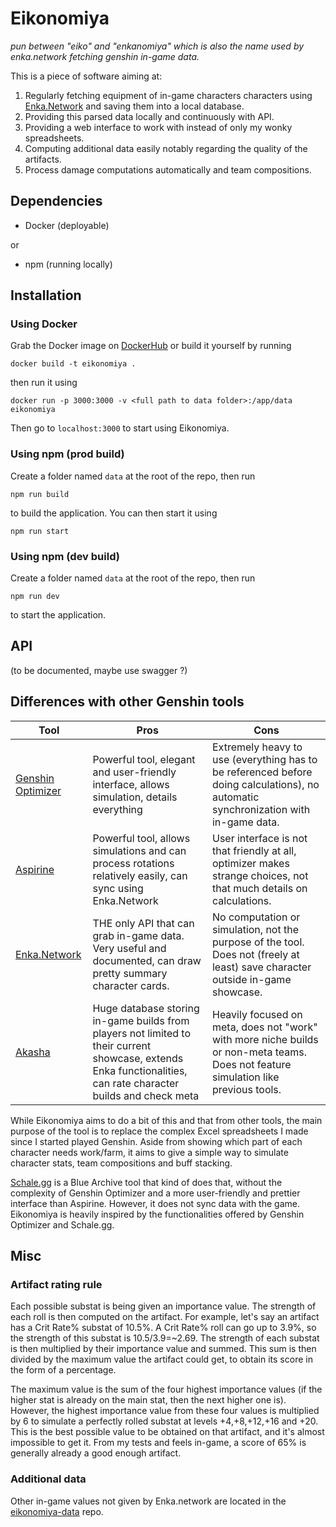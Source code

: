 # Eikonomiya

*pun between "eiko" and "enkanomiya" which is also the name used by enka.network fetching genshin in-game data.*

This is a piece of software aiming at:
1. Regularly fetching equipment of in-game characters characters using [Enka.Network](https://enka.network/) and saving them into a local database.
2. Providing this parsed data locally and continuously with API.
3. Providing a web interface to work with instead of only my wonky spreadsheets.
4. Computing additional data easily notably regarding the quality of the artifacts.
5. Process damage computations automatically and team compositions.

## Dependencies
- Docker (deployable)

or

- npm (running locally)

## Installation
### Using Docker
Grab the Docker image on [DockerHub](https://hub.docker.com/repository/docker/eikofee/eikonomiya/) or build it yourself by running
```
docker build -t eikonomiya .
```
then run it using
```
docker run -p 3000:3000 -v <full path to data folder>:/app/data eikonomiya
```
Then go to `localhost:3000` to start using Eikonomiya.

### Using npm (prod build)
Create a folder named `data` at the root of the repo, then run
```
npm run build
```
to build the application. You can then start it using
```
npm run start
```

### Using npm (dev build)
Create a folder named `data` at the root of the repo, then run
```
npm run dev
```
to start the application.

## API
(to be documented, maybe use swagger ?)

## Differences with other Genshin tools
|Tool|Pros|Cons|
|----|----|----|
| [Genshin Optimizer](https://frzyc.github.io/genshin-optimizer) | Powerful tool, elegant and user-friendly interface, allows simulation, details everything | Extremely heavy to use (everything has to be referenced before doing calculations), no automatic synchronization with in-game data. |
| [Aspirine](https://genshin.aspirine.su/) | Powerful tool, allows simulations and can process rotations relatively easily, can sync using Enka.Network | User interface is not that friendly at all, optimizer makes strange choices, not that much details on calculations.
| [Enka.Network](https://enka.network/) | THE only API that can grab in-game data. Very useful and documented, can draw pretty summary character cards. | No computation or simulation, not the purpose of the tool. Does not (freely at least) save character outside in-game showcase. |
| [Akasha](https://akasha.cv/) | Huge database storing in-game builds from players not limited to their current showcase, extends Enka functionalities, can rate character builds and check meta | Heavily focused on meta, does not "work" with more niche builds or non-meta teams. Does not feature simulation like previous tools. |

While Eikonomiya aims to do a bit of this and that from other tools, the main purpose of the tool is to replace the complex Excel spreadsheets I made since I started played Genshin. Aside from showing which part of each character needs work/farm, it aims to give a simple way to simulate character stats, team compositions and buff stacking.

[Schale.gg](https://schale.gg/) is a Blue Archive tool that kind of does that, without the complexity of Genshin Optimizer and a more user-friendly and prettier interface than Aspirine. However, it does not sync data with the game.
Eikonomiya is heavily inspired by the functionalities offered by Genshin Optimizer and Schale.gg.

## Misc
### Artifact rating rule
Each possible substat is being given an importance value.
The strength of each roll is then computed on the artifact.
For example, let's say an artifact has a Crit Rate% substat of 10.5%.
A Crit Rate% roll can go up to 3.9%, so the strength of this substat is 10.5/3.9=~2.69.
The strength of each substat is then multiplied by their importance value and summed.
This sum is then divided by the maximum value the artifact could get, to obtain its score in the form of a percentage.

The maximum value is the sum of the four highest importance values (if the higher stat is already on the main stat, then the next higher one is). However, the highest importance value from these four values is multiplied by 6 to simulate a perfectly rolled substat at levels +4,+8,+12,+16 and +20.
This is the best possible value to be obtained on that artifact, and it's almost impossible to get it.
From my tests and feels in-game, a score of 65% is generally already a good enough artifact.

### Additional data
Other in-game values not given by Enka.network are located in the [eikonomiya-data](https://github.com/eikofee/eikonomiya-data) repo.